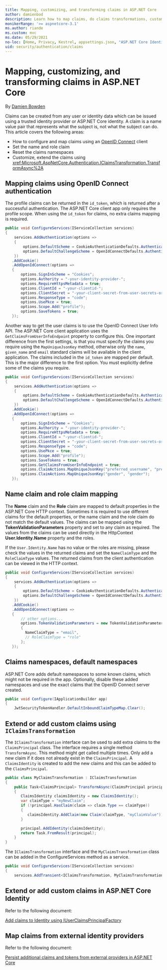 ```yaml
---
title: Mapping, customizing, and transforming claims in ASP.NET Core
author: damienbod
description: Learn how to map claims, do claims transformations, customize claims.
monikerRange: '>= aspnetcore-3.1'
ms.author: riande
ms.custom: mvc
ms.date: 05/29/2021
no-loc: [Home, Privacy, Kestrel, appsettings.json, "ASP.NET Core Identity", cookie, Cookie, Blazor, "Blazor Server", "Blazor WebAssembly", "Identity", "Let's Encrypt", Razor, SignalR]
uid: security/authentication/claims
---
```

# Mapping, customizing, and transforming claims in ASP.NET Core

By [Damien Bowden](https://github.com/damienbod)

Claims can be created from any user or identity data which can be issued using a trusted identity provider or ASP.NET Core identity. A claim is a name value pair that represents what the subject is, not what the subject can do.
This article covers the following areas:

* How to configure and map claims using an [OpenID Connect](https://openid.net/connect/) client
* Set the name and role claim
* Reset the claims namespaces
* Customize, extend the claims using <xref:Microsoft.AspNetCore.Authentication.IClaimsTransformation.TransformAsync%2A>

## Mapping claims using OpenID Connect authentication

The profile claims can be returned in the `id_token`, which is returned after a successful authentication. The ASP.NET Core client app only requires the profile scope. When using the `id_token` for claims, no extra claims mapping is required.
```csharp
public void ConfigureServices(IServiceCollection services)
{
    services.AddAuthentication(options =>
    {
        options.DefaultScheme = CookieAuthenticationDefaults.AuthenticationScheme;
        options.DefaultChallengeScheme = OpenIdConnectDefaults.AuthenticationScheme;
    })
   .AddCookie()
   .AddOpenIdConnect(options =>
   {
       options.SignInScheme = "Cookies";
       options.Authority = "-your-identity-provider-";
       options.RequireHttpsMetadata = true;
       options.ClientId = "-your-clientid-";
       options.ClientSecret = "-your-client-secret-from-user-secrets-or-keyvault";
       options.ResponseType = "code";
       options.UsePkce = true;
       options.Scope.Add("profile");
       options.SaveTokens = true;
   });
```

Another way to get the user claims is to use the OpenID Connect User Info API. The ASP.NET Core client application uses the `GetClaimsFromUserInfoEndpoint` property to configure this. One important difference from the first settings, is that you must specify the claims you require using the `MapUniqueJsonKey` method, otherwise only the `name`, `given_name` and `email` standard claims will be available in the client application. The claims included in the `id_token` are mapped per default. This is the major difference to the first option. You must explicitly define some of the claims you require.

```csharp
public void ConfigureServices(IServiceCollection services)
{
    services.AddAuthentication(options =>
    {
        options.DefaultScheme = CookieAuthenticationDefaults.AuthenticationScheme;
        options.DefaultChallengeScheme = OpenIdConnectDefaults.AuthenticationScheme;
    })
   .AddCookie()
   .AddOpenIdConnect(options =>
   {
       options.SignInScheme = "Cookies";
       options.Authority = "-your-identity-provider-";
       options.RequireHttpsMetadata = true;
       options.ClientId = "-your-clientid-";
       options.ClientSecret = "-your-client-secret-from-user-secrets-or-keyvault";
       options.ResponseType = "code";
       options.UsePkce = true;
       options.Scope.Add("profile");
       options.SaveTokens = true;
       options.GetClaimsFromUserInfoEndpoint = true;
       options.ClaimActions.MapUniqueJsonKey("preferred_username", "preferred_username");
       options.ClaimActions.MapUniqueJsonKey("gender", "gender");
   }); 
```

## Name claim and role claim mapping

The **Name** claim and the **Role** claim are mapped to default properties in the ASP.NET Core HTTP context. Sometimes it is required to use different claims for the default properties, or the name claim and the role claim do not match the default values. The claims can be mapped using the **TokenValidationParameters** property and set to any claim as required. The values from the claims can be used directly in the HttpContext **User.Identity.Name** property and the roles.

If the `User.Identity.Name` has no value or the roles are missing, please check the values in the returned claims and set the `NameClaimType` and the `RoleClaimType` values. The returned claims from the client authentication can be viewed in the HTTP context.

```csharp
public void ConfigureServices(IServiceCollection services)
{
    services.AddAuthentication(options =>
    {
        options.DefaultScheme = CookieAuthenticationDefaults.AuthenticationScheme;
        options.DefaultChallengeScheme = OpenIdConnectDefaults.AuthenticationScheme;
    })
   .AddCookie()
   .AddOpenIdConnect(options =>
   {
       // other options...
       options.TokenValidationParameters = new TokenValidationParameters
       {
         NameClaimType = "email", 
         // RoleClaimType = "role"
       };
   });
```

## Claims namespaces, default namespaces

ASP.NET Core adds default namespaces to some known claims, which might not be required in the app. Optionally, disable these added namespaces and use the exact claims that the OpenID Connect server created.
```csharp
public void Configure(IApplicationBuilder app)
{
    JwtSecurityTokenHandler.DefaultInboundClaimTypeMap.Clear();
```

## Extend or add custom claims using `IClaimsTransformation`

The `IClaimsTransformation` interface can be used to add extra claims to the `ClaimsPrincipal` class. The interface requires a single method `TransformAsync`. This method might get called multiple times. Only add a new claim if it does not already exist in the `ClaimsPrincipal`. A `ClaimsIdentity` is created to add the new claims and this can be added to the `ClaimsPrincipal`.

```csharp
public class MyClaimsTransformation : IClaimsTransformation
{
    public Task<ClaimsPrincipal> TransformAsync(ClaimsPrincipal principal)
    {
       ClaimsIdentity claimsIdentity = new ClaimsIdentity();
       var claimType = "myNewClaim";
       if (!principal.HasClaim(claim => claim.Type == claimType))
       {		   
          claimsIdentity.AddClaim(new Claim(claimType, "myClaimValue"));
       }

       principal.AddIdentity(claimsIdentity);
       return Task.FromResult(principal);
    }
}
```

The `IClaimsTransformation` interface and the `MyClaimsTransformation` class can be added in the ConfigureServices method as a service.

```csharp
public void ConfigureServices(IServiceCollection services)
{
    services.AddTransient<IClaimsTransformation, MyClaimsTransformation>();
```

## Extend or add custom claims in ASP.NET Core Identity

Refer to the following document:

[Add claims to Identity using IUserClaimsPrincipalFactory](xref:security/authentication/add-user-data#add-claims-to-identity-using-iuserclaimsprincipalfactory)

## Map claims from external identity providers

Refer to the following document:

[Persist additional claims and tokens from external providers in ASP.NET Core](xref:security/authentication/social/additional-claims)
